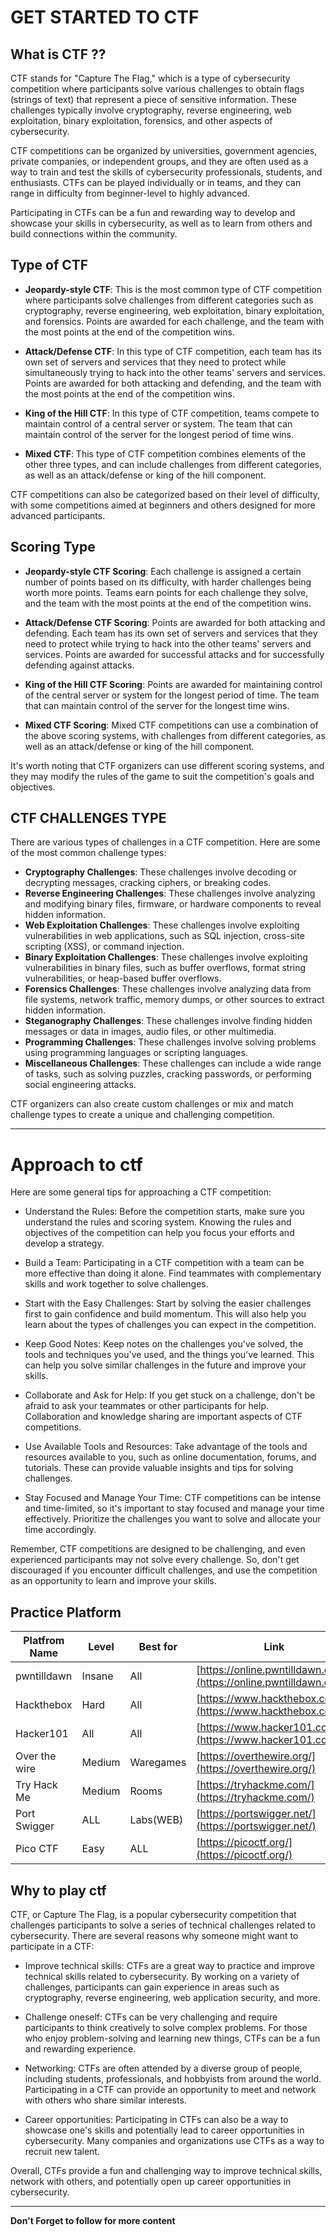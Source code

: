 # GET STARTED TO CTF

## What is CTF ??
CTF stands for "Capture The Flag," which is a type of cybersecurity competition where participants solve various challenges to obtain flags (strings of text) that represent a piece of sensitive information. These challenges typically involve cryptography, reverse engineering, web exploitation, binary exploitation, forensics, and other aspects of cybersecurity.

CTF competitions can be organized by universities, government agencies, private companies, or independent groups, and they are often used as a way to train and test the skills of cybersecurity professionals, students, and enthusiasts. CTFs can be played individually or in teams, and they can range in difficulty from beginner-level to highly advanced.

Participating in CTFs can be a fun and rewarding way to develop and showcase your skills in cybersecurity, as well as to learn from others and build connections within the community.

## Type of CTF 
- <b>Jeopardy-style CTF</b>: This is the most common type of CTF competition where participants solve challenges from different categories such as cryptography, reverse engineering, web exploitation, binary exploitation, and forensics. Points are awarded for each challenge, and the team with the most points at the end of the competition wins.
 
 - <b>Attack/Defense CTF</b>: In this type of CTF competition, each team has its own set of servers and services that they need to protect while simultaneously trying to hack into the other teams' servers and services. Points are awarded for both attacking and defending, and the team with the most points at the end of the competition wins.
 
 - <b>King of the Hill CTF</b>: In this type of CTF competition, teams compete to maintain control of a central server or system. The team that can maintain control of the server for the longest period of time wins.
 
 - <b>Mixed CTF</b>: This type of CTF competition combines elements of the other three types, and can include challenges from different categories, as well as an attack/defense or king of the hill component.
 
 CTF competitions can also be categorized based on their level of difficulty, with some competitions aimed at beginners and others designed for more advanced participants.
 
 ## Scoring Type
 - <b>Jeopardy-style CTF Scoring</b>: Each challenge is assigned a certain number of points based on its difficulty, with harder challenges being worth more points. Teams earn points for each challenge they solve, and the team with the most points at the end of the competition wins.

- <b>Attack/Defense CTF Scoring</b>: Points are awarded for both attacking and defending. Each team has its own set of servers and services that they need to protect while trying to hack into the other teams' servers and services. Points are awarded for successful attacks and for successfully defending against attacks.

- <b>King of the Hill CTF Scoring</b>: Points are awarded for maintaining control of the central server or system for the longest period of time. The team that can maintain control of the server for the longest time wins.

- <b>Mixed CTF Scoring</b>: Mixed CTF competitions can use a combination of the above scoring systems, with challenges from different categories, as well as an attack/defense or king of the hill component.

It's worth noting that CTF organizers can use different scoring systems, and they may modify the rules of the game to suit the competition's goals and objectives.

## CTF CHALLENGES TYPE

There are various types of challenges in a CTF competition. Here are some of the most common challenge types:

- <b>Cryptography Challenges</b>: These challenges involve decoding or decrypting messages, cracking ciphers, or breaking codes.
- <b>Reverse Engineering Challenges</b>: These challenges involve analyzing and modifying binary files, firmware, or hardware components to reveal hidden information.
- <b>Web Exploitation Challenges</b>: These challenges involve exploiting vulnerabilities in web applications, such as SQL injection, cross-site scripting (XSS), or command injection.
- <b>Binary Exploitation Challenges</b>: These challenges involve exploiting vulnerabilities in binary files, such as buffer overflows, format string vulnerabilities, or heap-based buffer overflows.
- <b>Forensics Challenges</b>: These challenges involve analyzing data from file systems, network traffic, memory dumps, or other sources to extract hidden information.
- <b>Steganography Challenges</b>: These challenges involve finding hidden messages or data in images, audio files, or other multimedia.
- <b>Programming Challenges</b>: These challenges involve solving problems using programming languages or scripting languages.
- <b>Miscellaneous Challenges</b>: These challenges can include a wide range of tasks, such as solving puzzles, cracking passwords, or performing social engineering attacks.

CTF organizers can also create custom challenges or mix and match challenge types to create a unique and challenging competition.

----------------------------

# Approach to ctf

Here are some general tips for approaching a CTF competition:
- Understand the Rules: Before the competition starts, make sure you understand the rules and scoring system. Knowing the rules and objectives of the competition can help you focus your efforts and develop a strategy.

- Build a Team: Participating in a CTF competition with a team can be more effective than doing it alone. Find teammates with complementary skills and work together to solve challenges.

- Start with the Easy Challenges: Start by solving the easier challenges first to gain confidence and build momentum. This will also help you learn about the types of challenges you can expect in the competition.

- Keep Good Notes: Keep notes on the challenges you've solved, the tools and techniques you've used, and the things you've learned. This can help you solve similar challenges in the future and improve your skills.

- Collaborate and Ask for Help: If you get stuck on a challenge, don't be afraid to ask your teammates or other participants for help. Collaboration and knowledge sharing are important aspects of CTF competitions.

- Use Available Tools and Resources: Take advantage of the tools and resources available to you, such as online documentation, forums, and tutorials. These can provide valuable insights and tips for solving challenges.

- Stay Focused and Manage Your Time: CTF competitions can be intense and time-limited, so it's important to stay focused and manage your time effectively. Prioritize the challenges you want to solve and allocate your time accordingly.

Remember, CTF competitions are designed to be challenging, and even experienced participants may not solve every challenge. So, don't get discouraged if you encounter difficult challenges, and use the competition as an opportunity to learn and improve your skills.

## Practice Platform 
| Platfrom Name | Level | Best for | Link |
|---|---|---|---|
| pwntilldawn | Insane | All | [https://online.pwntilldawn.com/](https://online.pwntilldawn.com/)|
| Hackthebox | Hard |  All | [https://www.hackthebox.com/](https://www.hackthebox.com/)|
| Hacker101 | All | All | [https://www.hacker101.com/](https://www.hacker101.com/)|
| Over the wire | Medium | Waregames | [https://overthewire.org/](https://overthewire.org/)|
| Try Hack Me | Medium | Rooms | [https://tryhackme.com/](https://tryhackme.com/)|
| Port Swigger | ALL | Labs(WEB) | [https://portswigger.net/](https://portswigger.net/)|
| Pico CTF | Easy | ALL | [https://picoctf.org/](https://picoctf.org/)|


## Why to play ctf
CTF, or Capture The Flag, is a popular cybersecurity competition that challenges participants to solve a series of technical challenges related to cybersecurity. There are several reasons why someone might want to participate in a CTF:

- Improve technical skills: CTFs are a great way to practice and improve technical skills related to cybersecurity. By working on a variety of challenges, participants can gain experience in areas such as cryptography, reverse engineering, web application security, and more.

- Challenge oneself: CTFs can be very challenging and require participants to think creatively to solve complex problems. For those who enjoy problem-solving and learning new things, CTFs can be a fun and rewarding experience.

- Networking: CTFs are often attended by a diverse group of people, including students, professionals, and hobbyists from around the world. Participating in a CTF can provide an opportunity to meet and network with others who share similar interests.

- Career opportunities: Participating in CTFs can also be a way to showcase one's skills and potentially lead to career opportunities in cybersecurity. Many companies and organizations use CTFs as a way to recruit new talent.

Overall, CTFs provide a fun and challenging way to improve technical skills, network with others, and potentially open up career opportunities in cybersecurity.


-----------------------------------

<b>Don't Forget to follow for more content </b>

